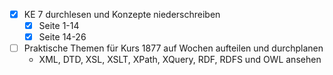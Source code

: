 - [x] KE 7 durchlesen und Konzepte niederschreiben
	- [x] Seite 1-14
	- [x] Seite 14-26
- [ ] Praktische Themen für Kurs 1877 auf Wochen aufteilen und durchplanen
	- XML, DTD, XSL, XSLT, XPath, XQuery, RDF, RDFS und OWL ansehen
